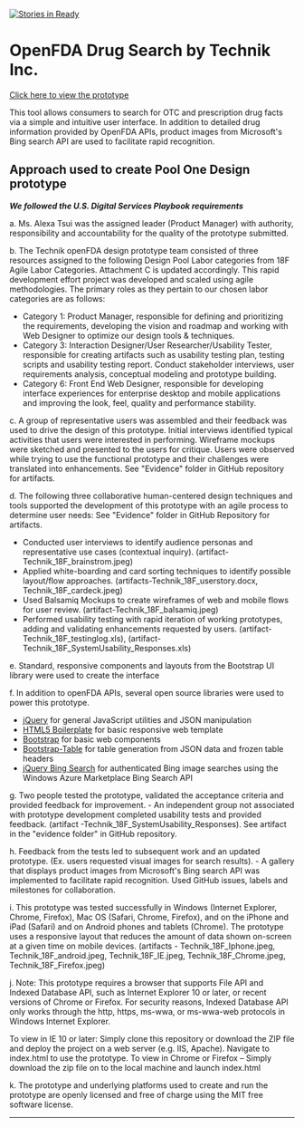[![Stories in Ready](https://badge.waffle.io/TechnikInc/openFDA-DesignPrototype.png?label=ready&title=Ready)](https://waffle.io/TechnikInc/openFDA-DesignPrototype)
# OpenFDA Drug Search by Technik Inc. 

[Click here to view the prototype](http://TechnikInc.github.io/openFDA-DesignPrototype)

This tool allows consumers to search for OTC and prescription drug facts via a simple and intuitive user interface. In addition to detailed drug information provided by OpenFDA APIs, product images from Microsoft's Bing search API are used to facilitate rapid recognition.

## Approach used to create Pool One Design prototype

***We followed the U.S. Digital Services Playbook requirements***

a. Ms. Alexa Tsui was the assigned leader (Product Manager) with authority, responsibility and accountability for the quality of the prototype submitted.

b. The Technik openFDA design prototype team consisted of three resources assigned to the following Design Pool Labor categories from 18F Agile Labor Categories. Attachment C is updated accordingly. 
This rapid development effort project was developed and scaled using agile methodologies. The primary roles as they pertain to our chosen labor categories are as follows: 
- Category 1: Product Manager, responsible for defining and prioritizing the requirements, developing the vision and roadmap and working with Web Designer to optimize our design tools & techniques.
- Category 3: Interaction Designer/User Researcher/Usability Tester, responsible for creating artifacts such as usability testing plan, testing scripts and usability testing report. Conduct stakeholder interviews, user requirements analysis, conceptual modeling and prototype building. 
- Category 6: Front End Web Designer, responsible for developing interface experiences for enterprise desktop and mobile applications and improving the look, feel, quality and performance stability.


c. A group of representative users was assembled and their feedback was used to drive the design of this prototype. Initial interviews identified typical activities that users were interested in performing. Wireframe mockups were sketched and presented to the users for critique. Users were observed while trying to use the functional prototype and their challenges were translated into enhancements. See "Evidence" folder in GitHub repository for artifacts.

d. The following three collaborative human-centered design techniques and tools supported the development of this prototype with an agile process to determine user needs: See "Evidence" folder in GitHub Repository for artifacts. 
- Conducted user interviews to identify audience personas and representative use cases (contextual inquiry). (artifact-Technik_18F_brainstrom.jpeg) 
-  Applied white-boarding and card sorting techniques to identify possible layout/flow approaches. (artifacts-Technik_18F_userstory.docx, Technik_18F_cardeck.jpeg) 
-  Used Balsamiq Mockups to create wireframes of web and mobile flows for user review. (artifact-Technik_18F_balsamiq.jpeg) 
- Performed usability testing with rapid iteration of working prototypes, adding and validating enhancements requested by users. (artifact-Technik_18F_testinglog.xls), (artifact-Technik_18F_SystemUsability_Responses.xls)

e. Standard, responsive components and layouts from the Bootstrap UI library were used to create the interface


f. In addition to openFDA APIs, several open source libraries were used to power this prototype.
 - [jQuery](https://jquery.com/) for general JavaScript utilities and
   JSON manipulation
 -  [HTML5   Boilerplate](https://github.com/h5bp/html5-boilerplate) for basic responsive web template 
 - [Bootstrap](http://getbootstrap.com/) for basic web components
 - [Bootstrap-Table](https://github.com/wenzhixin/bootstrap-table) for table generation from JSON data and frozen table headers
 - [jQuery Bing Search](http://cbenard.github.io/jquery-bingsearch/) for authenticated Bing image searches using the Windows Azure Marketplace Bing Search API

g. Two people tested the prototype, validated the acceptance criteria and provided feedback for improvement. - An independent group not associated with prototype development completed usability tests and provided feedback. (artifact -Technik_18F_SystemUsability_Responses). See artifact in the "evidence folder" in GitHub repository.

h. Feedback from the tests led to subsequent work and an updated prototype. (Ex. users requested visual images for search results). - A gallery that displays product images from Microsoft's Bing search API was implemented to facilitate rapid recognition. Used GitHub issues, labels and milestones for collaboration.
 
i. This prototype was tested successfully in Windows (Internet Explorer, Chrome, Firefox), Mac OS (Safari, Chrome, Firefox), and on the iPhone and iPad (Safari) and on Android phones and tablets (Chrome). The prototype uses a responsive layout that reduces the amount of data shown on-screen at a given time on mobile devices. (artifacts - Technik_18F_Iphone.jpeg, Technik_18F_android.jpeg, Technik_18F_IE.jpeg, Technik_18F_Chrome.jpeg, Technik_18F_Firefox.jpeg)
 
j. Note: This prototype requires a browser that supports File API and Indexed Database API, such as Internet Explorer 10 or later, or recent versions of Chrome or Firefox. For security reasons, Indexed Database API only works through the http, https, ms-wwa, or ms-wwa-web protocols in Windows Internet Explorer. 

To view in IE 10 or later: Simply clone this repository or download the ZIP file and deploy the project on a web server (e.g. IIS, Apache). Navigate to index.html to use the prototype.
To view in Chrome or Firefox – Simply download the zip file on to the local machine and launch index.html

k. The prototype and underlying platforms used to create and run the prototype are openly licensed and free of charge using the MIT free software license.


----------
